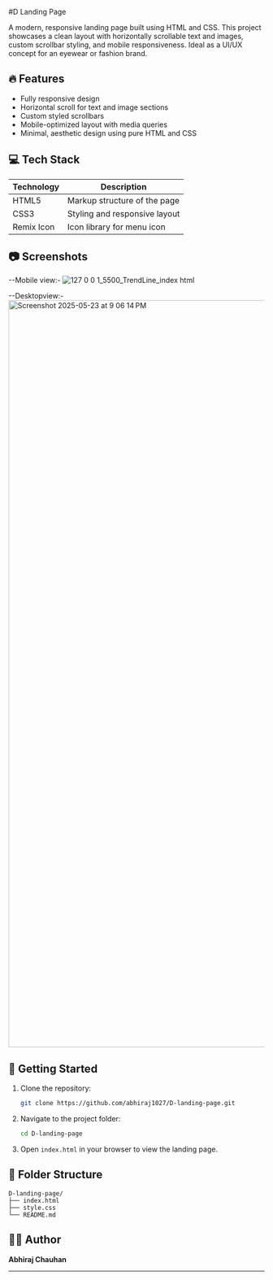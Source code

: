 #D Landing Page

A modern, responsive landing page built using HTML and CSS. This project showcases a clean layout with horizontally scrollable text and images, custom scrollbar styling, and mobile responsiveness. Ideal as a UI/UX concept for an eyewear or fashion brand.

## 🔥 Features

- Fully responsive design  
- Horizontal scroll for text and image sections  
- Custom styled scrollbars  
- Mobile-optimized layout with media queries  
- Minimal, aesthetic design using pure HTML and CSS  

## 💻 Tech Stack

| Technology | Description                      |
|------------|----------------------------------|
| HTML5      | Markup structure of the page     |
| CSS3       | Styling and responsive layout    |
| Remix Icon | Icon library for menu icon       |

## 📷 Screenshots

--Mobile view:-
![127 0 0 1_5500_TrendLine_index html](https://github.com/user-attachments/assets/f61cc293-ecb7-4d6c-92bc-3629d8b6e626)

--Desktopview:-
<img width="1470" alt="Screenshot 2025-05-23 at 9 06 14 PM" src="https://github.com/user-attachments/assets/db871458-7cf8-4968-b0d0-b1646d5f49b1" />


## 🚀 Getting Started

1. Clone the repository:
   ```bash
   git clone https://github.com/abhiraj1027/D-landing-page.git
   ```

2. Navigate to the project folder:
   ```bash
   cd D-landing-page
   ```

3. Open `index.html` in your browser to view the landing page.

## 📁 Folder Structure

```
D-landing-page/
├── index.html
├── style.css
└── README.md
```

## 🧑‍💻 Author

**Abhiraj Chauhan**

---

